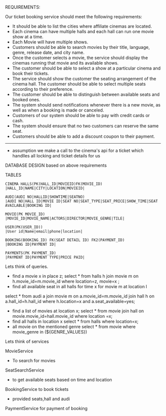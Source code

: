 REQUIREMENTS:

Our ticket booking service should meet the following requirements:

* It should be able to list the cities where affiliate cinemas are located.
* Each cinema can have multiple halls and each hall can run one movie show at a time.
* Each Movie will have multiple shows.
* Customers should be able to search movies by their title, language, genre, release date, and city name.
* Once the customer selects a movie, the service should display the cinemas running that movie and its available shows.
* The customer should be able to select a show at a particular cinema and book their tickets.
* The service should show the customer the seating arrangement of the cinema hall. The customer should be able to select multiple seats according to their preference.
* The customer should be able to distinguish between available seats and booked ones.
* The system should send notifications whenever there is a new movie, as well as when a booking is made or canceled.
* Customers of our system should be able to pay with credit cards or cash.
* The system should ensure that no two customers can reserve the same seat.
* Customers should be able to add a discount coupon to their payment.




___________________________________________________________________________________________________________
* assumption we make a call to the cinema's api for a ticket which handlles all locking and ticket details for us

DATABASE DESIGN based on above requirements

TABLES
    
    CINEMA HALLS(PK(HALL_ID|MOVIEID)FK(MOVIE_ID)
    |HALL_ID|NAME|CITY|LOCATION|MOVIEID|
    
    AUDI(AUDI NO|HALLID|SHOWTIME|SEATNO)
    |AUDI NO|HALL ID|MOVIE ID|SEAT NO|SEAT_TYPE|SEAT_PRICE|SHOW_TIME|SEAT AVAILABLE|BOOKING ID|
    
    MOVIE(PK MOVIE_ID)
    |MOVIE_ID|MOVIE_NAME|ACTORS|DIRECTOR|MOVIE_GENRE|TILE|
    
    USER(PK(USER_ID))
    |User id|Name|email|phone|location|
    
    BOOKING(BOOKING_ID) FK(SEAT DETAIL ID) FK2(PAYMENT_ID) 
    |BOOKING ID|PAYMENT ID|
    
    PAYMENTS(PK PAYMENT_ID)
    |PAYMENT ID|PAYMENT TYPE|PRICE PAID|
    
    
Lets think of queries.

* find a movie x in place z;
select * from halls h join  movie m on h.movie_id=m.movie_id  where location=z, movie=x ;
* find all available seat in all halls for time x for movie m at location l

select * from audi a join movie m on a.movie_id=m.movie_id join hall h on a.hall_id=h.hall_id where h.location=x and a.seat_available=yes;
* find  a list of movies at location x;
select * from movie join hall on movie.movie_id=hall.movie_id where location =x;
* find all halls in location x
select * from halls where location=x;
* all movie on the mentioned genre
select * from movie where movie_genre in (${GENRE_VALUES})


Lets think of services

MovieService
* To search for movies

SeatSearchService
* to get available seats based on time and location

 
BookingService to book tickets 
* provided seats,hall and audi

PaymentService for payment of booking


